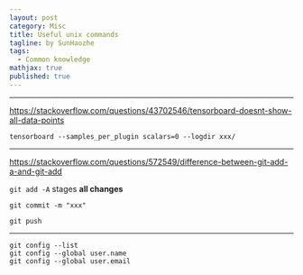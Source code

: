 ```yaml
---
layout: post
category: Misc
title: Useful unix commands
tagline: by SunHaozhe
tags: 
  - Common knowledge
mathjax: true
published: true
---
```


************************************************************************************************

https://stackoverflow.com/questions/43702546/tensorboard-doesnt-show-all-data-points 

`tensorboard --samples_per_plugin scalars=0 --logdir xxx/`

************************************************************************************************

https://stackoverflow.com/questions/572549/difference-between-git-add-a-and-git-add

`git add -A` stages **all changes**

`git commit -m "xxx"`

`git push`



************************************************************************************************



```
git config --list
git config --global user.name
git config --global user.email
```